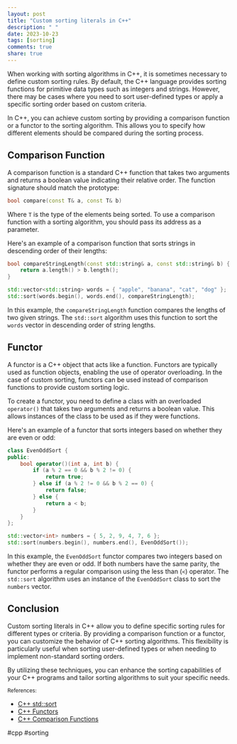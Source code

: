 ```yaml
---
layout: post
title: "Custom sorting literals in C++"
description: " "
date: 2023-10-23
tags: [sorting]
comments: true
share: true
---
```


When working with sorting algorithms in C++, it is sometimes necessary to define custom sorting rules. By default, the C++ language provides sorting functions for primitive data types such as integers and strings. However, there may be cases where you need to sort user-defined types or apply a specific sorting order based on custom criteria.

In C++, you can achieve custom sorting by providing a comparison function or a functor to the sorting algorithm. This allows you to specify how different elements should be compared during the sorting process.

## Comparison Function

A comparison function is a standard C++ function that takes two arguments and returns a boolean value indicating their relative order. The function signature should match the prototype:

```cpp
bool compare(const T& a, const T& b)
```

Where `T` is the type of the elements being sorted. To use a comparison function with a sorting algorithm, you should pass its address as a parameter.

Here's an example of a comparison function that sorts strings in descending order of their lengths:

```cpp
bool compareStringLength(const std::string& a, const std::string& b) {
    return a.length() > b.length();
}

std::vector<std::string> words = { "apple", "banana", "cat", "dog" };
std::sort(words.begin(), words.end(), compareStringLength);
```

In this example, the `compareStringLength` function compares the lengths of two given strings. The `std::sort` algorithm uses this function to sort the `words` vector in descending order of string lengths.

## Functor

A functor is a C++ object that acts like a function. Functors are typically used as function objects, enabling the use of operator overloading. In the case of custom sorting, functors can be used instead of comparison functions to provide custom sorting logic.

To create a functor, you need to define a class with an overloaded `operator()` that takes two arguments and returns a boolean value. This allows instances of the class to be used as if they were functions.

Here's an example of a functor that sorts integers based on whether they are even or odd:

```cpp
class EvenOddSort {
public:
    bool operator()(int a, int b) {
        if (a % 2 == 0 && b % 2 != 0) {
            return true;
        } else if (a % 2 != 0 && b % 2 == 0) {
            return false;
        } else {
            return a < b;
        }
    }
};

std::vector<int> numbers = { 5, 2, 9, 4, 7, 6 };
std::sort(numbers.begin(), numbers.end(), EvenOddSort());
```

In this example, the `EvenOddSort` functor compares two integers based on whether they are even or odd. If both numbers have the same parity, the functor performs a regular comparison using the less than (`<`) operator. The `std::sort` algorithm uses an instance of the `EvenOddSort` class to sort the `numbers` vector.

## Conclusion

Custom sorting literals in C++ allow you to define specific sorting rules for different types or criteria. By providing a comparison function or a functor, you can customize the behavior of C++ sorting algorithms. This flexibility is particularly useful when sorting user-defined types or when needing to implement non-standard sorting orders.

By utilizing these techniques, you can enhance the sorting capabilities of your C++ programs and tailor sorting algorithms to suit your specific needs.

<sub>References:
- [C++ std::sort](https://en.cppreference.com/w/cpp/algorithm/sort)
- [C++ Functors](https://en.cppreference.com/w/cpp/utility/functional/function_object)
- [C++ Comparison Functions](https://en.cppreference.com/w/cpp/algorithm/sort#std::compare)</sub>

#cpp #sorting